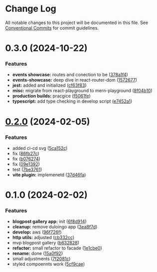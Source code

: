 # Change Log

All notable changes to this project will be documented in this file.
See [Conventional Commits](https://conventionalcommits.org) for commit guidelines.

# 0.3.0 (2024-10-22)

### Features

-   **events showcase:** routes and conection to be ([378a1f4](https://github.com/paulAlexSerban/wbk--mern-playground/commit/378a1f477428bff0158817e2406dd5f77dab6657))
-   **events-showcase:** deep dive in react-router-dom ([1572677](https://github.com/paulAlexSerban/wbk--mern-playground/commit/157267729e61176dff10eaeff2fd22c5d884ae68))
-   **jest:** added and initialized ([cf63f83](https://github.com/paulAlexSerban/wbk--mern-playground/commit/cf63f838e1137207013fb01cfabdda09803345c9))
-   **misc:** migrate from react-playground to mern-playground ([8f04b10](https://github.com/paulAlexSerban/wbk--mern-playground/commit/8f04b103fc0a1af0286bbc101d997c7763f8e35d))
-   **production builds:** pracgice ([f5061fe](https://github.com/paulAlexSerban/wbk--mern-playground/commit/f5061feeb1ce06af5f4fff22a35f5ad2923f8fc2))
-   **typescript:** add type checking in develop script ([e7452a1](https://github.com/paulAlexSerban/wbk--mern-playground/commit/e7452a155aed4eb698b2993513f2d76ddeb865b4))

# [0.2.0](https://github.com/paulAlexSerban/wbk--mern-playground/compare/@wbk--mern-playground/blogpost-gallery-app@0.1.0...@wbk--mern-playground/blogpost-gallery-app@0.2.0) (2024-02-05)

### Features

-   added ci-cd svg ([5ca152c](https://github.com/paulAlexSerban/wbk--mern-playground/commit/5ca152cfa6dc2b1548b7c2ed48d33d5debae9db7))
-   fix ([86fb27c](https://github.com/paulAlexSerban/wbk--mern-playground/commit/86fb27cbb6b7b03ca5b7e8aa272b13822066b1a9))
-   fix ([b076274](https://github.com/paulAlexSerban/wbk--mern-playground/commit/b076274e07bb135aa0771c473d6d9364b14f03b8))
-   fix ([09e1392](https://github.com/paulAlexSerban/wbk--mern-playground/commit/09e1392bd18e52bb8b833874b324cc2d4a85d39f))
-   test ([7be3761](https://github.com/paulAlexSerban/wbk--mern-playground/commit/7be37613a35da735fa838b6140a0b081c5647c33))
-   **vite plugin:** implemenetd ([37d46fa](https://github.com/paulAlexSerban/wbk--mern-playground/commit/37d46fa94fb78ec7126690f942429a51d9ed511e))

# 0.1.0 (2024-02-02)

### Features

-   **blogpost gallery app:** init ([6f8d914](https://github.com/paulAlexSerban/wbk--mern-playground/commit/6f8d9141d97f29eec70897c48c640b50343ff72b))
-   **cleanup:** remove duloingo app ([3ea8f7d](https://github.com/paulAlexSerban/wbk--mern-playground/commit/3ea8f7d47da9759c9ea8f62599a8aa4250b38c3c))
-   **develop:** aws ([96f726f](https://github.com/paulAlexSerban/wbk--mern-playground/commit/96f726f064733ad5ee05405640fc2b69ff8c6f8f))
-   **http utils:** adjusted ([cb332cc](https://github.com/paulAlexSerban/wbk--mern-playground/commit/cb332cc41f7b34ea9394a7df20e29b4f0917d8cf))
-   mvp blogpost gallery ([b632828](https://github.com/paulAlexSerban/wbk--mern-playground/commit/b6328287af6e7cecc99d924d8bc15ea349ad51b1))
-   **refactor:** small refactor to facade ([1e1cbe0](https://github.com/paulAlexSerban/wbk--mern-playground/commit/1e1cbe08070a49395c536a8fe72221212c8188f4))
-   **rename:** done ([15a0f92](https://github.com/paulAlexSerban/wbk--mern-playground/commit/15a0f92f47690da6021269d43d7489cb72cdc514))
-   small adjustments ([7f2081c](https://github.com/paulAlexSerban/wbk--mern-playground/commit/7f2081cac29b105fa29850fe3abd94b309f82c8d))
-   styled compoennts work ([5cf9cae](https://github.com/paulAlexSerban/wbk--mern-playground/commit/5cf9cae09ec5f9b36f10b44435678947f4bb2f7e))
